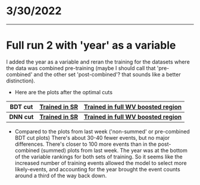 # 3/30/2022
---

# Full run 2 with 'year' as a variable
I added the year as a variable and reran the training for the datasets where the data was combined pre-training (maybe I should call that 'pre-combined' and the other set 'post-combined'? that sounds like a better distinction).
- Here are the plots after the optimal cuts

| BDT cut | [Trained in SR](img/3-30-22/Run2_sr_BDT_year_19-16.pdf) | [Trained in full WV boosted region](img/3-30-22/Run2_wv_boosted_BDT_year_18-10.pdf) |
|---|---|---|
| **DNN cut** | [**Trained in SR**](img/3-30-22/Run2_sr_DNN_year_19-18.pdf) | [**Trained in full WV boosted region**](img/3-30-22/Run2_wv_boosted_DNN_year_18-43.pdf) |

- Compared to the plots from last week ('non-summed' or pre-combined BDT cut plots) There's about 30-40 fewer events, but no major differences. There's closer to 100 more events than in the post-combined (summed) plots from last week. The year was at the bottom of the variable rankings for both sets of training. So it seems like the increased number of training events allowed the model to select more likely-events, and accounting for the year brought the event counts around a third of the way back down.
